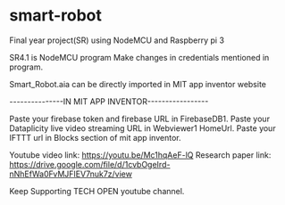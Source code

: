 # smart-robot
Final year project(SR) using NodeMCU and Raspberry pi 3

SR4.1 is NodeMCU program
Make changes in credentials mentioned in program.

Smart_Robot.aia can be directly imported in MIT app inventor website

---------------IN MIT APP INVENTOR-----------------

Paste your firebase token and firebase URL in FirebaseDB1.
Paste your Dataplicity live video streaming URL in Webviewer1 HomeUrl.
Paste your IFTTT url in Blocks section of mit app inventor.

Youtube video link:
https://youtu.be/Mc1hqAeF-lQ
Research paper link:
https://drive.google.com/file/d/1cvbOgeIrd-nNhEfWa0FvMJFIEV7nuk7z/view

Keep Supporting TECH OPEN youtube channel.
